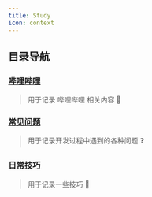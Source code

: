 ```yaml
---
title: Study
icon: context
---
```

## 目录导航

### [哔哩哔哩](BVideo/)

> 用于记录 哔哩哔哩 相关内容 🥸

### [常见问题](Question/)

> 用于记录开发过程中遇到的各种问题 ❓

### [日常技巧](Skills/)

> 用于记录一些技巧 🚀
